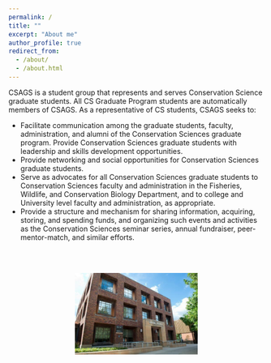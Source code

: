 ```yaml
---
permalink: /
title: ""
excerpt: "About me"
author_profile: true
redirect_from: 
  - /about/
  - /about.html
---
```


CSAGS is a student group that represents and serves Conservation Science graduate students. All CS Graduate Program students are automatically members of CSAGS. As a representative of CS students, CSAGS seeks to:
<br>

* Facilitate communication among the graduate students, faculty, administration, and alumni of the Conservation Sciences graduate program.
Provide Conservation Sciences graduate students with leadership and skills development opportunities.  
* Provide networking and social opportunities for Conservation Sciences graduate students.  
* Serve as advocates for all Conservation Sciences graduate students to Conservation Sciences faculty and administration in the Fisheries, Wildlife, and Conservation Biology Department, and to college and University level faculty and administration, as appropriate.  
* Provide a structure and mechanism for sharing information, acquiring, storing, and spending funds, and organizing such events and activities as the Conservation Sciences seminar series, annual fundraiser, peer-mentor-match, and similar efforts.

<br><br>
<div id="pictures" align="center">
    <img src="/images/skok.jpg" style="width:48%; margin: 0em 0em 0em 0em;">
</div> 